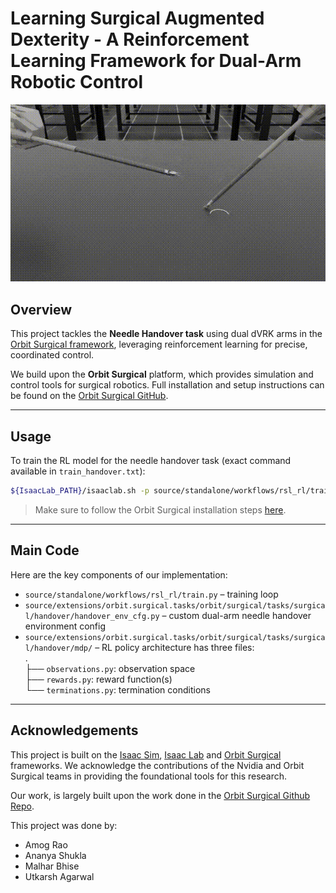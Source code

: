 # Learning Surgical Augmented Dexterity - A Reinforcement Learning Framework for Dual-Arm Robotic Control

![Demo](media/work_demo.gif)

## Overview

This project tackles the **Needle Handover task** using dual dVRK arms in the [Orbit Surgical framework](https://orbit-surgical.github.io/), leveraging reinforcement learning for precise, coordinated control.

We build upon the **Orbit Surgical** platform, which provides simulation and control tools for surgical robotics. Full installation and setup instructions can be found on the [Orbit Surgical GitHub](https://github.com/orbit-surgical/orbit-surgical).

---

## Usage

To train the RL model for the needle handover task (exact command available in `train_handover.txt`):

```bash
${IsaacLab_PATH}/isaaclab.sh -p source/standalone/workflows/rsl_rl/train.py     --task Isaac-Handover-Needle-Dual-PSM-v0     --num_envs 32     --max_iterations 1000     --headless     --video --video_length 300 --video_interval 2000
```

> Make sure to follow the Orbit Surgical installation steps [here](https://github.com/orbit-surgical/orbit-surgical/blob/main/README.md).

---

## Main Code

Here are the key components of our implementation:
- `source/standalone/workflows/rsl_rl/train.py` – training loop
- `source/extensions/orbit.surgical.tasks/orbit/surgical/tasks/surgical/handover/handover_env_cfg.py` – custom dual-arm needle handover environment config
- `source/extensions/orbit.surgical.tasks/orbit/surgical/tasks/surgical/handover/mdp/` – RL policy architecture has three files:  
.  
├── `observations.py`: observation space  
├── `rewards.py`: reward function(s)  
└── `terminations.py`: termination conditions  

---

## Acknowledgements

This project is built on the [Isaac Sim](https://isaac-sim.github.io/), [Isaac Lab](https://isaac-sim.github.io/IsaacLab/main/index.html) and [Orbit Surgical](https://orbit-surgical.github.io/) frameworks. We acknowledge the contributions of the Nvidia and Orbit Surgical teams in providing the foundational tools for this research.

Our work, is largely built upon the work done in the [Orbit Surgical Github Repo](https://github.com/orbit-surgical/orbit-surgical).

This project was done by:
- Amog Rao
- Ananya Shukla
- Malhar Bhise
- Utkarsh Agarwal

